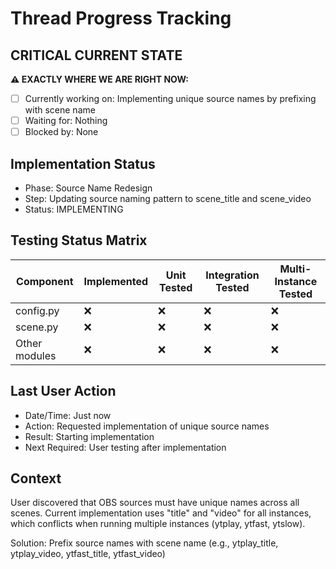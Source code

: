 # Thread Progress Tracking

## CRITICAL CURRENT STATE
**⚠️ EXACTLY WHERE WE ARE RIGHT NOW:**
- [ ] Currently working on: Implementing unique source names by prefixing with scene name
- [ ] Waiting for: Nothing
- [ ] Blocked by: None

## Implementation Status
- Phase: Source Name Redesign
- Step: Updating source naming pattern to scene_title and scene_video
- Status: IMPLEMENTING

## Testing Status Matrix
| Component | Implemented | Unit Tested | Integration Tested | Multi-Instance Tested | 
|-----------|------------|-------------|--------------------|-----------------------|
| config.py | ❌          | ❌          | ❌                 | ❌                    |
| scene.py  | ❌          | ❌          | ❌                 | ❌                    |
| Other modules | ❌      | ❌          | ❌                 | ❌                    |

## Last User Action
- Date/Time: Just now
- Action: Requested implementation of unique source names
- Result: Starting implementation
- Next Required: User testing after implementation

## Context
User discovered that OBS sources must have unique names across all scenes. Current implementation uses "title" and "video" for all instances, which conflicts when running multiple instances (ytplay, ytfast, ytslow).

Solution: Prefix source names with scene name (e.g., ytplay_title, ytplay_video, ytfast_title, ytfast_video)
